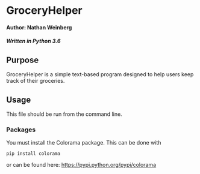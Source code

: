 # GroceryHelper
#### Author: Nathan Weinberg
##### Written in Python 3.6

## Purpose
GroceryHelper is a simple text-based program designed to help users keep track of their groceries.

## Usage
This file should be run from the command line.

### Packages
You must install the Colorama package. This can be done with

`pip install colorama`

or can be found here: https://pypi.python.org/pypi/colorama
